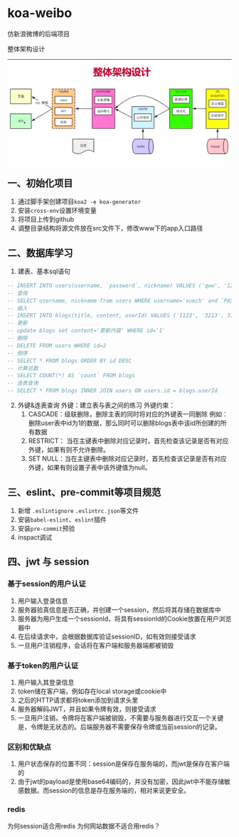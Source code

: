 # koa-weibo
仿新浪微博的后端项目

整体架构设计

![1](static/images/1.png)

## 一、初始化项目
1. 通过脚手架创建项目`koa2 -e koa-generator`
2. 安装`cross-env`设置环境变量
3. 将项目上传到github
4. 调整目录结构将源文件放在src文件下，修改www下的app入口路径

## 二、数据库学习
1. 建表、基本sql语句
```sql
-- INSERT INTO users(username, `password`, nickname) VALUES ('qww', '123456', 'qww')
-- 查询
-- SELECT username, nickname from users WHERE username='xuech' and `PASSWORD` = '123456'
-- 插入
-- INSERT INTO blogs(title, content, userId) VALUES ('1123', '3213', 3)
-- 更新
-- update blogs set content='更新内容' WHERE id='1'
-- 删除
-- DELETE FROM users WHERE id=2
-- 倒序
-- SELECT * FROM blogs ORDER BY id DESC
-- 计算总数
-- SELECT COUNT(*) AS `count` FROM blogs
-- 连表查询
-- SELECT * FROM blogs INNER JOIN users ON users.id = blogs.userId
```
2. 外键&连表查询
   外键：建立表与表之间的练习
   外键约束：
    1. CASCADE：级联删除，删除主表的同时将对应的外键表一同删除
    例如：删除user表中id为1的数据，那么同时可以删除blogs表中该id所创建的所有数据
    2. RESTRICT： 当在主键表中删除对应记录时，首先检查该记录是否有对应外键，如果有则不允许删除。
    3. SET NULL：当在主键表中删除对应记录时，首先检查该记录是否有对应外键，如果有则设置子表中该外键值为null。

## 三、eslint、pre-commit等项目规范
1. 新增 `.eslintignore` `.eslintrc.json`等文件
2. 安装`babel-eslint`、`eslint`插件
3. 安装`pre-commit`预验
4. inspact调试

## 四、jwt 与 session 
### 基于session的用户认证
1. 用户输入登录信息
2. 服务器验真信息是否正确，并创建一个session，然后将其存储在数据库中
3. 服务器为用户生成一个sessionId，将具有sessionId的Cookie放置在用户浏览器中
4. 在后续请求中，会根据数据库验证sessionID，如有效则接受请求
5. 一旦用户注销程序，会话将在客户端和服务器端都被销毁

### 基于token的用户认证
1. 用户输入其登录信息
2. token储在客户端，例如存在local storage或cookie中
3. 之后的HTTP请求都将token添加到请求头里
4. 服务器解码JWT，并且如果令牌有效，则接受请求
5. 一旦用户注销，令牌将在客户端被销毁，不需要与服务器进行交互一个关键是，令牌是无状态的。后端服务器不需要保存令牌或当前session的记录。

### 区别和优缺点
1. 用户状态保存的位置不同：session是保存在服务端的，而jwt是保存在客户端的
2. 由于jwt的payload是使用base64编码的，并没有加密，因此jwt中不能存储敏感数据。而session的信息是存在服务端的，相对来说更安全。

### redis
为何session适合用redis
为何网站数据不适合用redis？
 